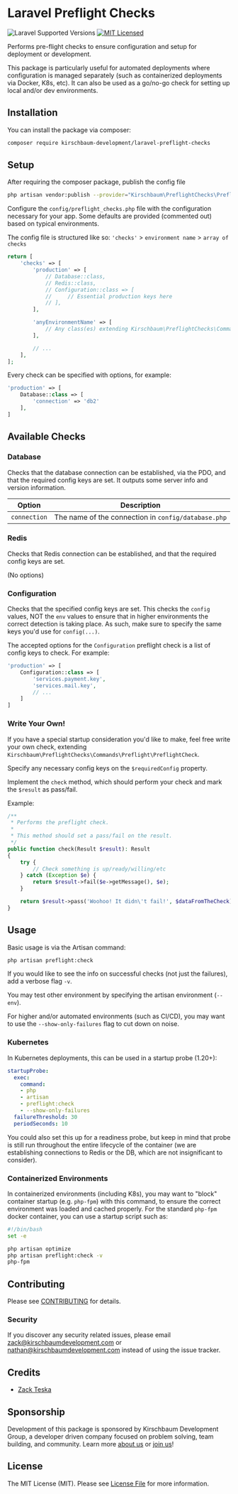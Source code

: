 # Laravel Preflight Checks

![Laravel Supported Versions](https://img.shields.io/badge/laravel-6.x/7.x/8.x-green.svg)
[![MIT Licensed](https://img.shields.io/badge/license-MIT-brightgreen.svg?style=flat-square)](LICENSE.md)

Performs pre-flight checks to ensure configuration and setup for deployment or development.

This package is particularly useful for automated deployments where configuration is managed separately (such as containerized deployments via Docker, K8s, etc). It can also be used as a go/no-go check for setting up local and/or dev environments.

## Installation

You can install the package via composer:

```bash
composer require kirschbaum-development/laravel-preflight-checks
```

## Setup

After requiring the composer package, publish the config file

```bash
php artisan vendor:publish --provider="Kirschbaum\PreflightChecks\PreflightChecksServiceProvider"
```

Configure the `config/preflight_checks.php` file with the configuration necessary for your app. Some defaults are provided (commented out) based on typical environments.

The config file is structured like so: `'checks'` > `environment name` > `array of checks`

```php
return [
    'checks' => [
        'production' => [
            // Database::class,
            // Redis::class,
            // Configuration::class => [
            //     // Essential production keys here
            // ],
        ],

        'anyEnvironmentName' => [
            // Any class(es) extending Kirschbaum\PreflightChecks\Commands\Preflight\PreflightCheck::class
        ],

        // ...
    ],
];
```

Every check can be specified with options, for example:

```php
'production' => [
    Database::class => [
        'connection' => 'db2'
    ],
]
```

## Available Checks

### Database

Checks that the database connection can be established, via the PDO, and that the required config keys are set. It outputs some server info and version information.

| Option | Description |
| --- | --- |
| `connection` | The name of the connection in `config/database.php` |

### Redis

Checks that Redis connection can be established, and that the required config keys are set.

(No options)

### Configuration

Checks that the specified config keys are set. This checks the `config` values, NOT the `env` values to ensure that in higher environments the correct detection is taking place. As such, make sure to specify the same keys you'd use for `config(...)`.

The accepted options for the `Configuration` preflight check is a list of config keys to check. For example:

```php
'production' => [
    Configuration::class => [
        'services.payment.key',
        'services.mail.key',
        // ...
    ]
]
```

### Write Your Own!

If you have a special startup consideration you'd like to make, feel free write your own check, extending `Kirschbaum\PreflightChecks\Commands\Preflight\PreflightCheck`.

Specify any necessary config keys on the `$requiredConfig` property.

Implement the `check` method, which should perform your check and mark the `$result` as pass/fail.

Example:

```php
/**
 * Performs the preflight check.
 *
 * This method should set a pass/fail on the result.
 */
public function check(Result $result): Result
{
    try {
        // Check something is up/ready/willing/etc
    } catch (Exception $e) {
        return $result->fail($e->getMessage(), $e);
    }

    return $result->pass('Woohoo! It didn\'t fail!', $dataFromTheCheck);
}
```

## Usage

Basic usage is via the Artisan command:

```bash
php artisan preflight:check
```

If you would like to see the info on successful checks (not just the failures), add a verbose flag `-v`.

You may test other environment by specifying the artisan environment (`--env`).

For higher and/or automated environments (such as CI/CD), you may want to use the `--show-only-failures` flag to cut down on noise.

### Kubernetes

In Kubernetes deployments, this can be used in a startup probe (1.20+):

```yaml
startupProbe:
  exec:
    command:
    - php
    - artisan
    - preflight:check
    - --show-only-failures
  failureThreshold: 30
  periodSeconds: 10
```

You could also set this up for a readiness probe, but keep in mind that probe is still run throughout the entire lifecycle of the container (we are establishing connections to Redis or the DB, which are not insignificant to consider).

### Containerized Environments

In containerized environments (including K8s), you may want to "block" container startup (e.g. `php-fpm`) with this command, to ensure the correct environment was loaded and cached properly. For the standard `php-fpm` docker container, you can use a startup script such as:

```bash
#!/bin/bash
set -e

php artisan optimize
php artisan preflight:check -v
php-fpm
```

## Contributing

Please see [CONTRIBUTING](CONTRIBUTING.md) for details.

### Security

If you discover any security related issues, please email zack@kirschbaumdevelopment.com or nathan@kirschbaumdevelopment.com instead of using the issue tracker.

## Credits

- [Zack Teska](https://github.com/zerodahero)

## Sponsorship

Development of this package is sponsored by Kirschbaum Development Group, a developer driven company focused on problem solving, team building, and community. Learn more [about us](https://kirschbaumdevelopment.com) or [join us](https://careers.kirschbaumdevelopment.com)!

## License

The MIT License (MIT). Please see [License File](LICENSE.md) for more information.

